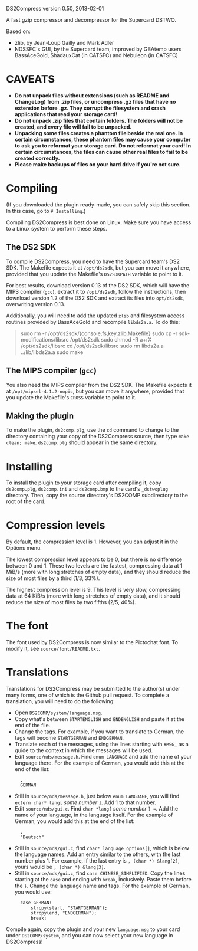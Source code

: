 DS2Compress version 0.50, 2013-02-01

A fast gzip compressor and decompressor for the Supercard DSTWO.

Based on:
* zlib, by Jean-Loup Gailly and Mark Adler
* NDSSFC's GUI, by the Supercard team, improved by GBAtemp users BassAceGold,
  ShadauxCat (in CATSFC) and Nebuleon (in CATSFC)

# CAVEATS

* **Do not unpack files without extensions (such as README and ChangeLog)**
  **from .zip files, or uncompress .gz files that have no extension before**
  **.gz. They corrupt the filesystem and crash applications that read your**
  **storage card!**
* **Do not unpack .zip files that contain folders. The folders will not be**
  **created, and every file will fail to be unpacked.**
* **Unpacking some files creates a phantom file beside the real one. In**
  **certain circumstances, these phantom files may cause your computer to**
  **ask you to reformat your storage card. Do not reformat your card! In**
  **certain circumstances, the files can cause other real files to fail to**
  **be created correctly.**
* **Please make backups of files on your hard drive if you're not sure.**

# Compiling

(If you downloaded the plugin ready-made, you can safely skip this section.
 In this case, go to `# Installing`.)

Compiling DS2Compress is best done on Linux. Make sure you have access to a
Linux system to perform these steps.

## The DS2 SDK
To compile DS2Compress, you need to have the Supercard team's DS2 SDK.
The Makefile expects it at `/opt/ds2sdk`, but you can move it anywhere,
provided that you update the Makefile's `DS2SDKPATH` variable to point to it.

For best results, download version 0.13 of the DS2 SDK, which will have the
MIPS compiler (`gcc`), extract it to `/opt/ds2sdk`, follow the instructions,
then download version 1.2 of the DS2 SDK and extract its files into
`opt/ds2sdk`, overwriting version 0.13.

Additionally, you will need to add the updated `zlib` and filesystem access
routines provided by BassAceGold and recompile `libds2a.a`. To do this:

> sudo rm -r /opt/ds2sdk/{console,fs,key,zlib,Makefile}
> sudo cp -r sdk-modifications/libsrc /opt/ds2sdk
> sudo chmod -R a+rX /opt/ds2sdk/libsrc
> cd /opt/ds2sdk/libsrc
> sudo rm libds2a.a ../lib/libds2a.a
> sudo make

## The MIPS compiler (`gcc`)
You also need the MIPS compiler from the DS2 SDK.
The Makefile expects it at `/opt/mipsel-4.1.2-nopic`, but you can move it
anywhere, provided that you update the Makefile's `CROSS` variable to point to
it.

## Making the plugin
To make the plugin, `ds2comp.plg`, use the `cd` command to change to the
directory containing your copy of the DS2Compress source, then type
`make clean; make`. `ds2comp.plg` should appear in the same directory.

# Installing

To install the plugin to your storage card after compiling it, copy
`ds2comp.plg`, `ds2comp.ini` and `ds2comp.bmp` to the card's `_dstwoplug`
directory. Then, copy the source directory's DS2COMP subdirectory to the
root of the card.

# Compression levels

By default, the compression level is 1. However, you can adjust it in the
Options menu.

The lowest compression level appears to be 0, but there is no difference
between 0 and 1. These two levels are the fastest, compressing data at
1 MiB/s (more with long stretches of empty data), and they should reduce the
size of most files by a third (1/3, 33%).

The highest compression level is 9. This level is very slow, compressing data
at 64 KiB/s (more with long stretches of empty data), and it should reduce the
size of most files by two fifths (2/5, 40%).

# The font

The font used by DS2Compress is now similar to the Pictochat font. To modify
it, see `source/font/README.txt`.

# Translations

Translations for DS2Compress may be submitted to the author(s) under many
forms, one of which is the Github pull request. To complete a translation, you
will need to do the following:

* Open `DS2COMP/system/language.msg`.
* Copy what's between `STARTENGLISH` and `ENDENGLISH` and paste it at the end
  of the file.
* Change the tags. For example, if you want to translate to German, the tags
  will become `STARTGERMAN` and `ENDGERMAN`.
* Translate each of the messages, using the lines starting with `#MSG_` as a
  guide to the context in which the messages will be used.
* Edit `source/nds/message.h`. Find `enum LANGUAGE` and add the name of your
  language there. For the example of German, you would add this at the end of
  the list:
  ```
	,
	GERMAN
  ```
* Still in `source/nds/message.h`, just below `enum LANGUAGE`, you will find
  `extern char* lang[` *some number* `]`. Add 1 to that number.
* Edit `source/nds/gui.c`. Find `char *lang[` *some number* `] =`.
  Add the name of your language, in the language itself. For the example of
  German, you would add this at the end of the list:
  ```
	,
	"Deutsch"
  ```
* Still in `source/nds/gui.c`, find `char* language_options[]`, which is below
  the language names. Add an entry similar to the others, with the last number
  plus 1. For example, if the last entry is `, (char *) &lang[2]`, yours would
  be `, (char *) &lang[3]`.
* Still in `source/nds/gui.c`, find `case CHINESE_SIMPLIFIED`. Copy the lines
  starting at the `case` and ending with `break`, inclusively. Paste them
  before the `}`. Change the language name and tags. For the example of
  German, you would use:
  ```
	case GERMAN:
		strcpy(start, "STARTGERMAN");
		strcpy(end, "ENDGERMAN");
		break;
  ```

Compile again, copy the plugin and your new `language.msg` to your card
under `DS2COMP/system`, and you can now select your new language in
DS2Compress!
